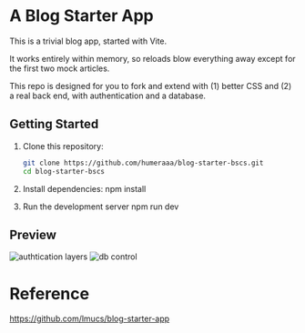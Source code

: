 # A Blog Starter App

This is a trivial blog app, started with Vite.

It works entirely within memory, so reloads blow everything away except for the first two mock articles.

This repo is designed for you to fork and extend with (1) better CSS and (2) a real back end, with authentication and a database.

##  Getting Started

1. Clone this repository:
   ```sh
   git clone https://github.com/humeraaa/blog-starter-bscs.git
   cd blog-starter-bscs

2. Install dependencies:
     npm install

3. Run the development server
    npm run dev

## Preview
![authtication layers](public/assets/firebase_layers_auth.png)
![db control](public/assets/firebase_layers_db.png)



# Reference
https://github.com/lmucs/blog-starter-app

